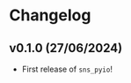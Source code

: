 # Changelog

<!--next-version-placeholder-->

## v0.1.0 (27/06/2024)

- First release of `sns_pyio`!